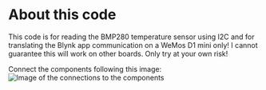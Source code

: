 # About this code
This code is for reading the BMP280 temperature sensor using I2C and for translating the Blynk app communication on a WeMos D1 mini only!
I cannot guarantee this will work on other boards. Only try at your own risk!

Connect the components following this image:
![Image of the connections to the components](https://github.com/SubzeV/Monitor-Temps-And-More/blob/ff64f1f1bedb91fa5952bcd6c3c6d2fdb661492a/ESP8266/WeMos%20D1%20mini%20Lite/TemperatureSensorBMP280/D1BMP280ConnectionGuide.png)
